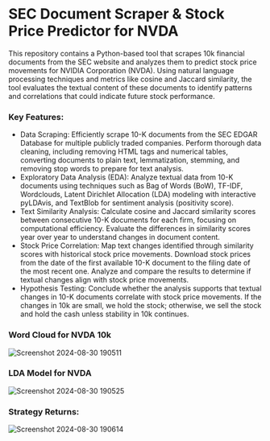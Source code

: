 # SEC Document Scraper & Stock Price Predictor for NVDA

This repository contains a Python-based tool that scrapes 10k financial documents from the SEC website and analyzes them to predict stock price movements for NVIDIA Corporation (NVDA). Using natural language processing techniques and metrics like cosine and Jaccard similarity, the tool evaluates the textual content of these documents to identify patterns and correlations that could indicate future stock performance.

### Key Features:
- Data Scraping: Efficiently scrape 10-K documents from the SEC EDGAR Database for multiple publicly traded companies. Perform thorough data cleaning, including removing HTML tags and numerical tables, converting documents to plain text, lemmatization, stemming, and removing stop words to prepare for text analysis.
- Exploratory Data Analysis (EDA): Analyze textual data from 10-K documents using techniques such as Bag of Words (BoW), TF-IDF, Wordclouds, Latent Dirichlet Allocation (LDA) modeling with interactive pyLDAvis, and TextBlob for sentiment analysis (positivity score).
- Text Similarity Analysis: Calculate cosine and Jaccard similarity scores between consecutive 10-K documents for each firm, focusing on computational efficiency. Evaluate the differences in similarity scores year over year to understand changes in document content.
- Stock Price Correlation: Map text changes identified through similarity scores with historical stock price movements. Download stock prices from the date of the first available 10-K document to the filing date of the most recent one. Analyze and compare the results to determine if textual changes align with stock price movements.
- Hypothesis Testing: Conclude whether the analysis supports that textual changes in 10-K documents correlate with stock price movements. If the changes in 10k are small, we hold the stock; otherwise, we sell the stock and hold the cash unless stability in 10k continues.

### Word Cloud for NVDA 10k
![Screenshot 2024-08-30 190511](https://github.com/user-attachments/assets/7e25e911-43c3-4d3b-8030-a5575142051d)

### LDA Model for NVDA
![Screenshot 2024-08-30 190525](https://github.com/user-attachments/assets/9898f51c-12ec-4021-a654-df05d9e4c9c8)

### Strategy Returns:
![Screenshot 2024-08-30 190614](https://github.com/user-attachments/assets/7d376d6d-e04a-4d87-8c43-f936d78f62cd)
